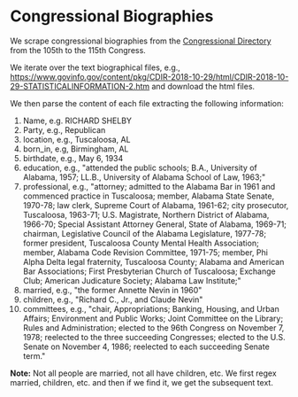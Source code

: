 # Congressional Biographies

We scrape congressional biographies from the [Congressional Directory](https://www.govinfo.gov/app/collection/cdir/) from the 105th to the 115th Congress.

We iterate over the text biographical files, e.g.,  https://www.govinfo.gov/content/pkg/CDIR-2018-10-29/html/CDIR-2018-10-29-STATISTICALINFORMATION-2.htm and download the html files.  

We then parse the content of each file extracting the following information:

1. Name, e.g. RICHARD SHELBY
2. Party, e.g., Republican
3. location, e.g., Tuscaloosa, AL
4. born_in, e.g, Birmingham, AL 
5. birthdate, e.g., May 6, 1934
6. education, e.g., "attended the public schools;  B.A., University of Alabama, 1957; LL.B., University of Alabama School of Law, 1963;"
7. professional, e.g., "attorney; admitted to the Alabama Bar in 1961 and commenced practice in  Tuscaloosa; member, Alabama State Senate, 1970-78; law clerk, Supreme Court of Alabama, 1961-62; city prosecutor, Tuscaloosa, 1963-71; U.S. Magistrate, Northern District of Alabama, 1966-70; Special Assistant  Attorney General, State of Alabama, 1969-71; chairman, Legislative 
Council of the Alabama Legislature, 1977-78; former president, 
Tuscaloosa County Mental Health Association; member, Alabama Code 
Revision Committee, 1971-75; member, Phi Alpha Delta legal fraternity, 
Tuscaloosa County; Alabama and American Bar Associations; First 
Presbyterian Church of Tuscaloosa; Exchange Club; American Judicature 
Society; Alabama Law Institute;"
8. married, e.g., "the former Annette Nevin in 1960" 
9. children, e.g., "Richard C., Jr., and Claude Nevin" 
10. committees, e.g., "chair, Appropriations; Banking, Housing, and Urban Affairs; Environment and  Public Works; Joint Committee on the Library; Rules and Administration;  elected to the 96th Congress on November 7, 1978; reelected to the three  succeeding Congresses; elected to the U.S. Senate on November 4, 1986; reelected to each succeeding Senate term."

**Note:** Not all people are married, not all have children, etc. We first regex married, children, etc. and then if we find it, we get the subsequent text. 
